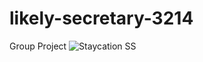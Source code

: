 # likely-secretary-3214
 Group Project
 ![Staycation SS](https://user-images.githubusercontent.com/113035635/208926062-249653c9-c4c5-4169-aedd-6627c028efd4.PNG)
